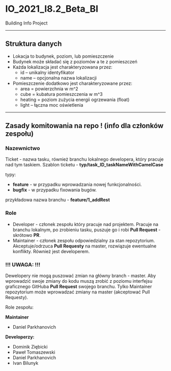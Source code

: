 # IO_2021_I8.2_Beta_BI
Building Info Project

____
## Struktura danych
* Lokacja to budynek, poziom, lub pomieszczenie
* Budynek może składać się z poziomów a te z pomieszczeń
* Każda lokalizacja jest charakteryzowana przez:
   * id – unikalny identyfikator
   * name – opcjonalna nazwa lokalizacji
* Pomieszczenie dodatkowo jest charakteryzowane przez:
   * area = powierzchnia w m^2
   * cube = kubatura pomieszczenia w m^3
   * heating = poziom zużycia energii ogrzewania (float)
   * light – łączna moc oświetlenia

____
## Zasady komitowania na repo ! (info dla członków zespołu)

### Nazewnictwo
Ticket - nazwa tasku, również branchu lokalnego developera, który pracuje nad tym taskiem.
Szablon ticketu - **typ/task_ID_taskNameWithCamelCase**

typy:
 * **feature** - w przypadku wprowadzania nowej funkcjonalności.
 * **bugfix**  - w przypadku fixowania bugów.

przykładowa nazwa branchu - **feature/1_addRest**

### Role
* Developer - członek zespołu który pracuje nad projektem. Pracuje na branchu lokalnym, po zrobieniu tasku, puszuje go i robi **Pull Request** - skrótowo **PR**.
* Maintainer - członek zespołu odpowiedzialny za stan repozytorium. Akceptuje/odrzuca **Pull Requesty** na master, rozwiązuje ewentualne konflikty. Również jest developerem.
 
### !!! UWAGA: !!!
Dewelopery nie mogą puszować zmian na główny branch - master. 
Aby wprowadzić swoje zmiany do kodu muszą zrobić z poziomu interfejsu graficznego GitHuba **Pull Request** swojego branchu.
Tylko Maintainer repozytorium może wprowadzać zmiany na master (akceptować Pull Requesty).

Role zespołu:

**Maintainer**
  * Daniel Parkhanovich

**Developerzy:**
  * Dominik Ziębicki
  * Paweł Tomaszewski
  * Daniel Parkhanovich
  * Ivan Bilunyk
